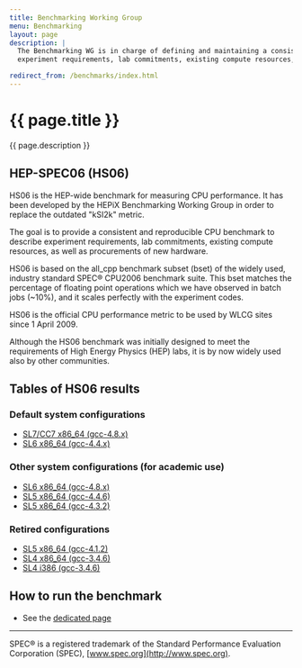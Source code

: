 ```yaml
---
title: Benchmarking Working Group
menu: Benchmarking
layout: page
description: |
  The Benchmarking WG is in charge of defining and maintaining a consistent and reproducible CPU benchmark to describe
  experiment requirements, lab commitments, existing compute resources, as well as procurements of new hardware.

redirect_from: /benchmarks/index.html
---
```


# {{ page.title }}

{{ page.description }}

## HEP-SPEC06 (HS06)

HS06 is the HEP-wide benchmark for measuring CPU performance. It has been developed by the HEPiX Benchmarking Working 
Group in order to replace the outdated "kSI2k" metric.

The goal is to provide a consistent and reproducible CPU benchmark to describe experiment requirements, lab commitments,
existing compute resources, as well as procurements of new hardware.

HS06 is based on the all_cpp benchmark subset (bset) of the widely used, industry standard SPEC® CPU2006 benchmark suite.
This bset matches the percentage of floating point operations which we have observed in batch jobs (~10%), and it scales 
perfectly with the experiment codes.

HS06 is the official CPU performance metric to be used by WLCG sites since 1 April 2009.

Although the HS06 benchmark was initially designed to meet the requirements of High Energy Physics (HEP) labs, it 
is by now widely used also by other communities.


## Tables of HS06 results

### Default system configurations

  * [SL7/CC7  x86_64 (gcc-4.8.x)](/benchmarking/sl7-x86_64-gcc48.html)
  * [SL6 x86_64 (gcc-4.4.x)](/benchmarking/sl6-x86_64-gcc44.html)

### Other system configurations (for academic use)

  * [SL6 x86_64 (gcc-4.8.x)](/benchmarking/sl6-x86_64-gcc48.html)
  * [SL5 x86_64 (gcc-4.4.6)](/benchmarking/sl5-x86_64-gcc446.html)
  * [SL5 x86_64 (gcc-4.3.2)](/benchmarking/sl5-x86_64-gcc432.html)

### Retired configurations

  * [SL5 x86_64 (gcc-4.1.2)](/benchmarking/sl5-x86_64-gcc412.html)
  * [SL4 x86_64 (gcc-3.4.6)](/benchmarking/sl4-x86_64-gcc346.html)
  * [SL4 i386 (gcc-3.4.6)](/benchmarking/sl4-i386-gcc346.html)

## How to run the benchmark

  * See the [dedicated page](/benchmarking/how_to_run_hs06.html)

----

SPEC® is a registered trademark of the Standard Performance Evaluation Corporation (SPEC), [www.spec.org](http://www.spec.org).
